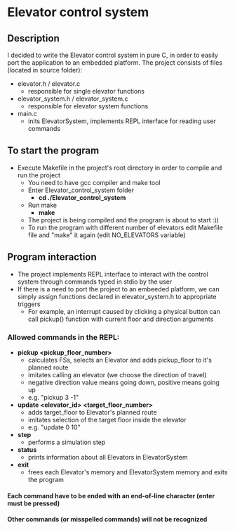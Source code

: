 # Elevator control system

## Description
I decided to write the Elevator control system in pure C, in order to easily port the application to an embedded platform.
The project consists of files (located in source folder):
- elevator.h / elevator.c
  - responsible for single elevator functions
- elevator_system.h / elevator_system.c
  - responsible for elevator system functions
- main.c
  - inits ElevatorSystem, implements REPL interface for reading user commands

## To start the program
- Execute Makefile in the project's root directory in order to compile and run the project
  - You need to have gcc compiler and make tool
  - Enter Elevator_control_system folder
    - **cd ./Elevator_control_system**
  - Run make
    - **make**
  - The project is being compiled and the program is about to start :))
  - To run the program with different number of elevators edit Makefile file and "make" it again (edit NO_ELEVATORS variable)

## Program interaction
- The project implements REPL interface to interact with the control system through commands typed in stdio by the user
- If there is a need to port the project to an embeeded platform, we can simply assign functions declared in elevator_system.h to appropriate triggers
  - For example, an interrupt caused by clicking a physical button can call pickup() function with current floor and direction arguments
### Allowed commands in the REPL:
  - **pickup <pickup_floor_number> <direction>**
    - calculates FSs, selects an Elevator and adds pickup_floor to it's planned route
    - imitates calling an elevator (we choose the direction of travel)
    - negative direction value means going down, positive means going up
    - e.g. "pickup 3 -1"
  - **update <elevator_id> <target_floor_number>**
    - adds target_floor to Elevator's planned route
    - imitates selection of the target floor inside the elevator
    - e.g. "update 0 10"
  - **step**
    - performs a simulation step
  - **status**
    - prints information about all Elevators in ElevatorSystem
  - **exit**
    - frees each Elevator's memory and ElevatorSystem memory and exits the program
#### Each command have to be ended with an end-of-line character (enter must be pressed)
#### Other commands (or misspelled commands) will not be recognized
